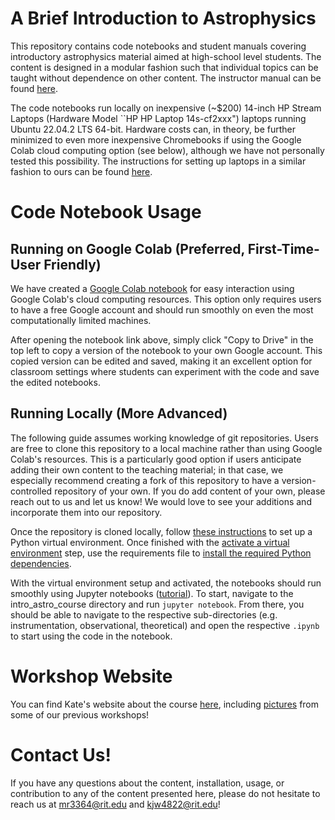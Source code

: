 # A Brief Introduction to Astrophysics

This repository contains code notebooks and student manuals covering introductory astrophysics material aimed at high-school level students. The content is designed in a modular fashion such that individual topics can be taught without dependence on other content. The instructor manual can be found [here](https://ccrgpages.rit.edu/~markoristic/intro_astro_materials/intro_astro_teaching_manual.pdf).

The code notebooks run locally on inexpensive (~$200) 14-inch HP Stream Laptops (Hardware Model ``HP HP Laptop 14s-cf2xxx") laptops running Ubuntu 22.04.2 LTS 64-bit. Hardware costs can, in theory, be further minimized to even more inexpensive Chromebooks if using the Google Colab cloud computing option (see below), although we have not personally tested this possibility. The instructions for setting up laptops in a similar fashion to ours can be found [here](https://ccrgpages.rit.edu/~markoristic/intro_astro_materials/intro_astro_laptop_setup.pdf).

# Code Notebook Usage

## Running on Google Colab (Preferred, First-Time-User Friendly)

We have created a [Google Colab notebook](https://colab.research.google.com/drive/1Gyz5FoMfnlCQS9s8Cu3zhnVXs8fZ_Kvw?usp=sharing) for easy interaction using Google Colab's cloud computing resources. This option only requires users to have a free Google account and should run smoothly on even the most computationally limited machines. 

After opening the notebook link above, simply click "Copy to Drive" in the top left to copy a version of the notebook to your own Google account. This copied version can be edited and saved, making it an excellent option for classroom settings where students can experiment with the code and save the edited notebooks.

## Running Locally (More Advanced)

The following guide assumes working knowledge of git repositories. Users are free to clone this repository to a local machine rather than using Google Colab's resources. This is a particularly good option if users anticipate adding their own content to the teaching material; in that case, we especially recommend creating a fork of this repository to have a version-controlled repository of your own. If you do add content of your own, please reach out to us and let us know! We would love to see your additions and incorporate them into our repository.

Once the repository is cloned locally, follow [these instructions](https://packaging.python.org/en/latest/guides/installing-using-pip-and-virtual-environments/) to set up a Python virtual environment.
Once finished with the [activate a virtual environment](https://packaging.python.org/en/latest/guides/installing-using-pip-and-virtual-environments/#activate-a-virtual-environment) step, use the requirements file to [install the required Python dependencies](https://packaging.python.org/en/latest/guides/installing-using-pip-and-virtual-environments/#using-a-requirements-file).

With the virtual environment setup and activated, the notebooks should run smoothly using Jupyter notebooks ([tutorial](https://www.codecademy.com/article/how-to-use-jupyter-notebooks)). To start, navigate to the intro_astro_course directory and run `jupyter notebook`. From there, you should be able to navigate to the respective sub-directories (e.g. instrumentation, observational, theoretical) and open the respective `.ipynb` to start using the code in the notebook.

# Workshop Website

You can find Kate's website about the course [here](https://kjtwagner.github.io/intro_astro_course/index.html), including [pictures](https://kjtwagner.github.io/intro_astro_course/gallery.html) from some of our previous workshops!

# Contact Us!

If you have any questions about the content, installation, usage, or contribution to any of the content presented here, please do not hesitate to reach us at [mr3364@rit.edu](mailto:mr3364@rit.edu) and [kjw4822@rit.edu](mailto:kjw4822@rit.edu)!
